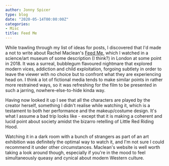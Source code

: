 ```yaml
---
author: Jonny Spicer
type: blog
date: "2020-05-14T00:00:00Z"
categories:
- Misc
title: Feed Me
---
```

While trawling through my list of ideas for posts, I discovered that I'd made a not to write about Rachel Maclean's [Feed Me,](http://www.rachelmaclean.com/feed-me/)
which I watched in a science/art museum of some description (I think?) in London at some point in 2018. It was a surreal, bubblegum flavoured nightmare that explored modern vices,
addiction and child exploitation, forgoing subtlety in order to leave the viewer with no choice but to confront what they are experiencing head on. I think a lot of fictional media
tends to make similar points in rather more restrained ways, so it was refreshing for the film to be presented in such a jarring, nowhere-else-to-hide kinda way.

Having now looked it up I see that all the characters are played by the creator herself, something I didn't realise while watching it, which is a testament to both her performance
and the makeup/costume design. It's what I assume a bad trip looks like - except that it is making a coherent and lucid point about society amidst the bizarro retelling of Little Red
Riding Hood.

Watching it in a dark room with a bunch of strangers as part of an art exhibition was definitely the optimal way to watch it, and I'm not sure I could recommend it under other
circumstances. Maclean's website is well worth taking a look around though, especially if you're in the mood to feel simultaneously queasy and cynical about modern Western culture.
